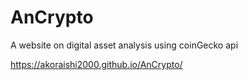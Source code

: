 # AnCrypto
A website on digital asset analysis using coinGecko api

https://akoraishi2000.github.io/AnCrypto/
